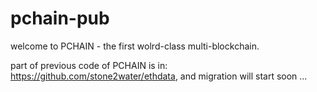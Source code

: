 # pchain-pub

welcome to PCHAIN - the first wolrd-class multi-blockchain.

part of previous code of PCHAIN is in: https://github.com/stone2water/ethdata, and migration will start soon ...
